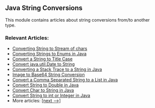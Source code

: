 ## Java String Conversions

This module contains articles about string conversions from/to another type.

### Relevant Articles:
- [Converting String to Stream of chars](https://www.baeldung.com/java-string-to-stream)
- [Converting Strings to Enums in Java](https://www.baeldung.com/java-string-to-enum)
- [Convert a String to Title Case](https://www.baeldung.com/java-string-title-case)
- [Convert java.util.Date to String](https://www.baeldung.com/java-util-date-to-string)
- [Converting a Stack Trace to a String in Java](https://www.baeldung.com/java-stacktrace-to-string)
- [Image to Base64 String Conversion](https://www.baeldung.com/java-base64-image-string)
- [Convert a Comma Separated String to a List in Java](https://www.baeldung.com/java-string-with-separator-to-list)
- [Convert String to Double in Java](https://www.baeldung.com/java-string-to-double)
- [Convert Char to String in Java](https://www.baeldung.com/java-convert-char-to-string)
- [Convert String to int or Integer in Java](https://www.baeldung.com/java-convert-string-to-int-or-integer)
- More articles: [[next -->]](/core-java-string-conversions-2)
